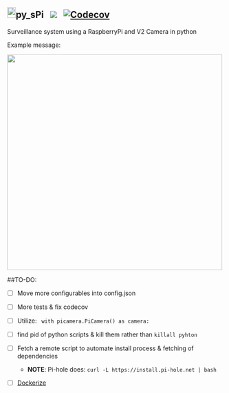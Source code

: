 <h2><img src="https://upload.wikimedia.org/wikipedia/en/thumb/c/cb/Raspberry_Pi_Logo.svg/810px-Raspberry_Pi_Logo.svg.png" height="25px" width="20px" />py_sPi  &nbsp; <a href="https://travis-ci.org/scottx611x/py_sPi"><img src="https://api.travis-ci.org/scottx611x/py_sPi.svg"/></a> &nbsp; <a href="https://codecov.io/gh/scottx611x/py_sPi">
  <img src="https://codecov.io/gh/scottx611x/py_sPi/branch/master/graph/badge.svg" alt="Codecov" />
</a></h2> 

Surveillance system using a RaspberryPi and V2 Camera in python

Example message:

<img src="https://cloud.githubusercontent.com/assets/5629547/18835625/01c33b24-83ca-11e6-893d-be401a0e6ec9.jpg" height="500px" />

##TO-DO:
- [ ] Move more configurables into config.json
- [ ] More tests & fix codecov
- [ ] Utilize: ` with picamera.PiCamera() as camera:`
- [ ] find pid of python scripts & kill them rather than `killall pyhton`
- [ ] Fetch a remote script to automate install process & fetching of dependencies
  - **NOTE**: Pi-hole does: `curl -L https://install.pi-hole.net | bash`
- [ ] [Dockerize](https://github.com/umiddelb/armhf/wiki/Get-Docker-up-and-running-on-the-RaspberryPi-(ARMv6)-in-four-steps-(Wheezy))




